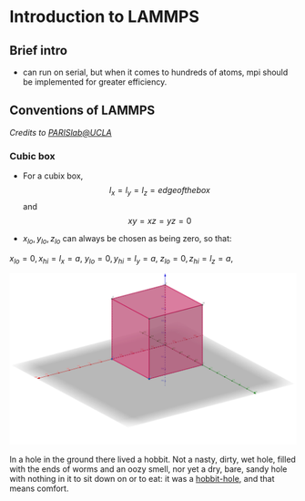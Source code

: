 # Introduction to LAMMPS

## Brief intro

- can run on serial, but when it comes to hundreds of atoms, mpi should be implemented for greater efficiency.

## Conventions of LAMMPS

*Credits to [PARISlab@UCLA](https://www.youtube.com/@paris_lab)*

### Cubic box

- For a cubix box, $$l_x=l_y=l_z=edgeofthebox$$ and $$xy=xz=yz=0$$

- $x_{lo},y_{lo},z_{lo}$ can always be chosen as being zero, so that:

$x_{lo}=0,x_{hi}=l_x=a,$
$y_{lo}=0,y_{hi}=l_y=a,$
$z_{lo}=0,z_{hi}=l_z=a,$

![cube](single%20cube.png)

In a hole in the ground there lived a hobbit. Not a nasty, dirty, wet hole, filled with the ends of worms and an oozy smell, nor yet a dry, bare, sandy hole with nothing in it to sit down on or to eat: it was a [hobbit-hole][1], and that means comfort.

[1]: <https://en.wikipedia.org/wiki/Hobbit#Lifestyle> "Hobbit lifestyles"

